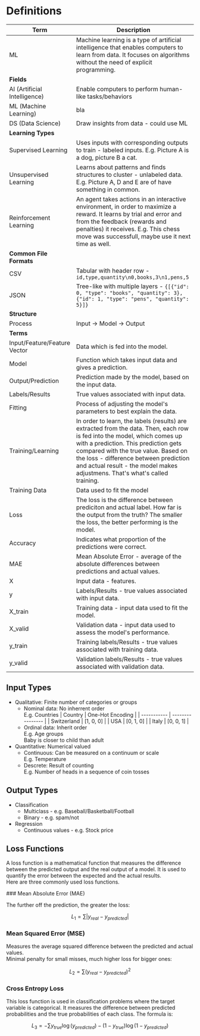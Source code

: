 # Definitions

| Term | Description                             |
| ---- | ----------------------------------------|
| ML   | Machine learning is a type of artificial intelligence that enables computers to learn from data. It focuses on algorithms without the need of explicit programming. |
| **Fields** |
| AI (Artificial Intelligence) | Enable computers to perform human-like tasks/behaviors   |
| ML (Machine Learning) | bla |
| DS (Data Science) | Draw insights from data - could use ML |
| **Learning Types** |
| Supervised Learning | Uses inputs with corresponding outputs to train - labeled inputs. E.g. Picture A is a dog, picture B a cat. |
| Unsupervised Learning | Learns about patterns and finds structures to cluster - unlabeled data. E.g. Picture A, D and E are of have something in common. |
| Reinforcement Learning | An agent takes actions in an interactive environment, in order to maximize a reward. It learns by trial and error and from the feedback (rewards and penalties) it receives. E.g. This chess move was successfull, maybe use it next time as well. |
| **Common File Formats** |
| CSV | Tabular with header row  - `id,type,quantity\n0,books,3\n1,pens,5` |
| JSON | Tree-like with multiple layers - `{[{"id": 0, "type": "books", "quantity": 3}, {"id": 1, "type": "pens", "quantity": 5}]}` |
| **Structure** |
| Process | Input -> Model -> Output |
| **Terms** |
| Input/Feature/Feature Vector | Data which is fed into the model. |
| Model | Function which takes input data and gives a prediction. |
| Output/Prediction | Prediction made by the model, based on the input data. |
| Labels/Results | True values associated with input data. |
| Fitting | Process of adjusting the model's parameters to best explain the data. |
| Training/Learning | In order to learn, the labels (results) are extracted from the data. Then, each row is fed into the model, which comes up with a prediction. This prediction gets compared with the true value. Based on the loss - difference between prediction and actual result - the model makes adjustmens. That's what's called training. |
| Training Data | Data used to fit the model |
| Loss | The loss is the difference between prediciton and actual label. How far is the output from the truth? The smaller the loss, the better performing is the model. |
| Accuracy | Indicates what proportion of the predictions were correct. |
| MAE | Mean Absolute Error - average of the absolute differences between predictions and actual values. |
| X | Input data - features. |
| y | Labels/Results - true values associated with input data. |
| X_train | Training data - input data used to fit the model. |
| X_valid | Validation data - input data used to assess the model's performance. |
| y_train | Training labels/Results - true values associated with training data. |
| y_valid | Validation labels/Results - true values associated with validation data. |

## Input Types

- Qualitative: Finite number of categories or groups
  - Nominal data: No inherrent order  
    E.g. Countries
    | Country | One-Hot Encoding |
    | ----------- | ---------------- |
    | Switzerland | [1, 0, 0] |
    | USA | [0, 1, 0] |
    | Italy | [0, 0, 1] |
  - Ordinal data: Inherit order  
    E.g. Age groups  
    Baby is closer to child than adult
- Quantitative: Numerical valued
  - Continuous: Can be measured on a continuum or scale  
    E.g. Temperature
  - Descrete: Result of counting  
    E.g. Number of heads in a sequence of coin tosses

## Output Types

- Classification
  - Multiclass - e.g. Baseball/Basketball/Football
  - Binary - e.g. spam/not
- Regression
  - Continuous values - e.g. Stock price

## Loss Functions

A loss function is a mathematical function that measures the difference between the predicted output and the real output of a model. It is used to quantify the error between the expected and the actual results.  
Here are three commonly used loss functions.

### Mean Absolute Error (MAE)

The further off the prediction, the greater the loss:

$$L_1 = \sum|y_{real} - y_{predicted}|$$


### Mean Squared Error (MSE)

Measures the average squared difference between the predicted and actual values.  
Minimal penalty for small misses, much higher loss for bigger ones:

$$L_2 = \sum(y_{real} - y_{predicted})^2$$

### Cross Entropy Loss

This loss function is used in classification problems where the target variable is categorical. It measures the difference between predicted probabilities and the true probabilities of each class. The formula is:

$$L_3 = - \sum y_{true} \log(y_{predicted}) - (1-y_{true}) \log(1-y_{predicted})$$
